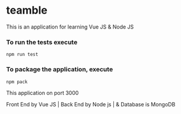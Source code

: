 ﻿# teamble
This is an application for learning Vue JS & Node JS

### To run the tests execute

    npm run test

### To package the application, execute

    npm pack

This application on port 3000

Front End by Vue JS |
Back End by Node js |
& Database is MongoDB 
<!-- this is test commend for our git project -->

